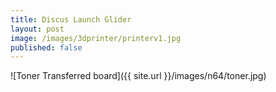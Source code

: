 ```yaml
---
title: Discus Launch Glider
layout: post
image: /images/3dprinter/printerv1.jpg
published: false
---
```


![Toner Transferred board]({{ site.url }}/images/n64/toner.jpg)

<!-- more -->